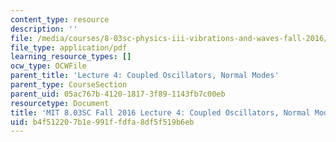 ```yaml
---
content_type: resource
description: ''
file: /media/courses/8-03sc-physics-iii-vibrations-and-waves-fall-2016/b4f512207b1e991ffdfa8df5f519b6eb_MIT8_03SCF16_Lec4.pdf
file_type: application/pdf
learning_resource_types: []
ocw_type: OCWFile
parent_title: 'Lecture 4: Coupled Oscillators, Normal Modes'
parent_type: CourseSection
parent_uid: 05ac767b-4120-1817-3f89-1143fb7c00eb
resourcetype: Document
title: 'MIT 8.03SC Fall 2016 Lecture 4: Coupled Oscillators, Normal Modes'
uid: b4f51220-7b1e-991f-fdfa-8df5f519b6eb
---
```

